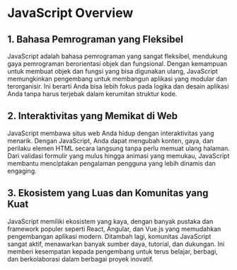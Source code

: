 # JavaScript Overview

## 1. Bahasa Pemrograman yang Fleksibel

JavaScript adalah bahasa pemrograman yang sangat fleksibel, mendukung gaya pemrograman berorientasi objek dan fungsional. Dengan kemampuan untuk membuat objek dan fungsi yang bisa digunakan ulang, JavaScript memungkinkan pengembang untuk membangun aplikasi yang modular dan terorganisir. Ini berarti Anda bisa lebih fokus pada logika dan desain aplikasi Anda tanpa harus terjebak dalam kerumitan struktur kode.

## 2. Interaktivitas yang Memikat di Web

JavaScript membawa situs web Anda hidup dengan interaktivitas yang menarik. Dengan JavaScript, Anda dapat mengubah konten, gaya, dan perilaku elemen HTML secara langsung tanpa perlu memuat ulang halaman. Dari validasi formulir yang mulus hingga animasi yang memukau, JavaScript membantu menciptakan pengalaman pengguna yang lebih dinamis dan engaging.

## 3. Ekosistem yang Luas dan Komunitas yang Kuat

JavaScript memiliki ekosistem yang kaya, dengan banyak pustaka dan framework populer seperti React, Angular, dan Vue.js yang memudahkan pengembangan aplikasi modern. Ditambah lagi, komunitas JavaScript sangat aktif, menawarkan banyak sumber daya, tutorial, dan dukungan. Ini memberi kesempatan kepada pengembang untuk terus belajar, berbagi, dan berkolaborasi dalam berbagai proyek inovatif.
